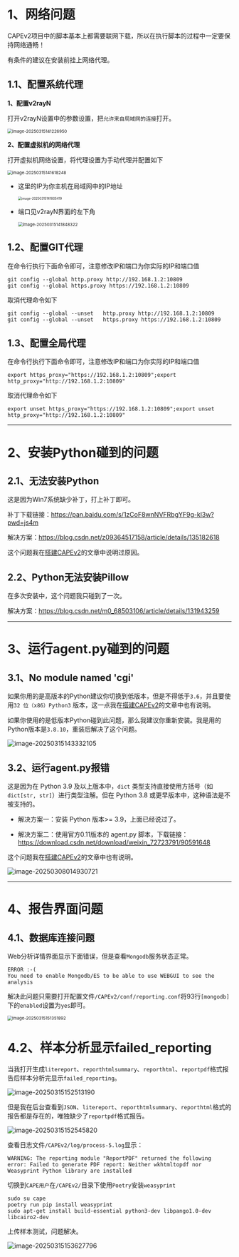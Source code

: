 # 1、网络问题

CAPEv2项目中的脚本基本上都需要联网下载，所以在执行脚本的过程中一定要保持网络通畅！

有条件的建议在安装前挂上网络代理。

## 1.1、配置系统代理

**1、配置v2rayN**

打开v2rayN设置中的参数设置，把`允许来自局域网的连接`打开。

<img src="https://cdn.jsdelivr.net/gh/xmtxsec/picture/imgl/202503151413600.png" alt="image-20250315141226950" style="zoom: 67%;" />



**2、配置虚拟机的网络代理**

打开虚拟机网络设置，将代理设置为手动代理并配置如下

<img src="https://cdn.jsdelivr.net/gh/xmtxsec/picture/imgl/202503151416300.png" alt="image-20250315141618248" style="zoom:67%;" />

- 这里的IP为你主机在局域网中的IP地址

  <img src="https://cdn.jsdelivr.net/gh/xmtxsec/picture/imgl/202503151418475.png" alt="image-20250315141805419" style="zoom: 50%;" />

- 端口见v2rayN界面的左下角

  <img src="https://cdn.jsdelivr.net/gh/xmtxsec/picture/imgl/202503151418369.png" alt="image-20250315141848322" style="zoom:67%;" />



## 1.2、配置GIT代理

在命令行执行下面命令即可，注意修改IP和端口为你实际的IP和端口值

```
git config --global http.proxy http://192.168.1.2:10809
git config --global https.proxy https://192.168.1.2:10809
```



取消代理命令如下

```
git config --global --unset   http.proxy http://192.168.1.2:10809
git config --global --unset   https.proxy https://192.168.1.2:10809
```



## 1.3、配置全局代理

在命令行执行下面命令即可，注意修改IP和端口为你实际的IP和端口值

```
export https_proxy="https://192.168.1.2:10809";export http_proxy="http://192.168.1.2:10809"
```



取消代理命令如下

```
export unset https_proxy="https://192.168.1.2:10809";export unset http_proxy="http://192.168.1.2:10809"
```

------



# 2、安装Python碰到的问题

## 2.1、无法安装Python

这是因为Win7系统缺少补丁，打上补丁即可。

补丁下载链接：https://pan.baidu.com/s/1zCoF8wnNVFRbgYF9g-kl3w?pwd=js4m

解决方案：https://blog.csdn.net/z09364517158/article/details/135182618

这个问题我在[搭建CAPEv2](https://wiki.xmtxsec.top/#/08-%E7%BD%91%E5%AE%89%E6%9D%82%E8%B0%88\01-CAPEv2_Sandbox\01-%E6%90%AD%E5%BB%BACAPEv2_Sandbox?id=_5%e3%80%81%e9%85%8d%e7%bd%ae%e8%99%9a%e6%8b%9f%e6%9c%ba)的文章中说明过原因。



## 2.2、Python无法安装Pillow

在多次安装中，这个问题我只碰到了一次。

解决方案：https://blog.csdn.net/m0_68503106/article/details/131943259

------



# 3、运行agent.py碰到的问题

## 3.1、No module named 'cgi'

如果你用的是高版本的Python建议你切换到低版本，但是不得低于`3.6`，并且要使用`32 位（x86）Python3` 版本，这一点我在[搭建CAPEv2](https://wiki.xmtxsec.top/#/08-%E7%BD%91%E5%AE%89%E6%9D%82%E8%B0%88\01-CAPEv2_Sandbox\01-%E6%90%AD%E5%BB%BACAPEv2_Sandbox?id=_5%e3%80%81%e9%85%8d%e7%bd%ae%e8%99%9a%e6%8b%9f%e6%9c%ba)的文章中也有说明。

如果你使用的是低版本Python碰到此问题，那么我建议你重新安装。我是用的Python版本是`3.8.10`，重装后解决了这个问题。

![image-20250315143332105](https://cdn.jsdelivr.net/gh/xmtxsec/picture/imgl/202503151433152.png)



## 3.2、运行agent.py报错

这是因为在 Python 3.9 及以上版本中，`dict` 类型支持直接使用方括号（如 `dict[str, str]`）进行类型注解。但在 Python 3.8 或更早版本中，这种语法是不被支持的。

- 解决方案一：安装 Python 版本>= 3.9，上面已经说过了。

- 解决方案二：使用官方0.11版本的 agent.py 脚本，下载链接：https://download.csdn.net/download/weixin_72723791/90591648

这个问题我在[搭建CAPEv2](https://wiki.xmtxsec.top/#/08-%E7%BD%91%E5%AE%89%E6%9D%82%E8%B0%88\01-CAPEv2_Sandbox\01-%E6%90%AD%E5%BB%BACAPEv2_Sandbox?id=_5%e3%80%81%e9%85%8d%e7%bd%ae%e8%99%9a%e6%8b%9f%e6%9c%ba)的文章中也有说明。

![image-20250308014930721](https://cdn.jsdelivr.net/gh/xmtxsec/picture/imgl/202503151446595.png)

------



# 4、报告界面问题

## 4.1、数据库连接问题

Web分析详情界面显示下面错误，但是查看`Mongodb`服务状态正常。

```
ERROR :-(
You need to enable Mongodb/ES to be able to use WEBGUI to see the analysis
```

解决此问题只需要打开配置文件`/CAPEv2/conf/reporting.conf`将93行`[mongodb]`下的`enabled`设置为`yes`即可。

<img src="https://cdn.jsdelivr.net/gh/xmtxsec/picture/imgl/202503151513965.png" alt="image-20250315151351892" style="zoom: 67%;" />



# 4.2、样本分析显示failed_reporting

当我打开生成`litereport`、`reporthtmlsummary`、`reporthtml`、`reportpdf`格式报告后样本分析完显示`failed_reporting`。

![image-20250315152513190](https://cdn.jsdelivr.net/gh/xmtxsec/picture/imgl/202503151525240.png)



但是我在后台查看到`JSON`、`litereport`、`reporthtmlsummary`、`reporthtml`格式的报告都是存在的，唯独缺少了`reportpdf`格式报告。

![image-20250315152545820](https://cdn.jsdelivr.net/gh/xmtxsec/picture/imgl/202503151525873.png)



查看日志文件`/CAPEv2/log/process-5.log`显示：

```
WARNING: The reporting module "ReportPDF" returned the following error: Failed to generate PDF report: Neither wkhtmltopdf nor Weasyprint Python library are installed
```



切换到`CAPE用户`在`/CAPEv2/`目录下使用`Poetry`安装`weasyprint`

```
sudo su cape
poetry run pip install weasyprint
sudo apt-get install build-essential python3-dev libpango1.0-dev libcairo2-dev
```



上传样本测试，问题解决。

![image-20250315153627796](https://cdn.jsdelivr.net/gh/xmtxsec/picture/imgl/202503151536873.png)
